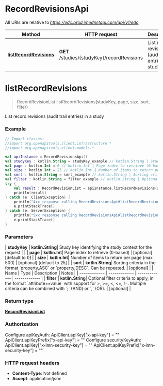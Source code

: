 # RecordRevisionsApi

All URIs are relative to *https://edc.prod.imednetapi.com/api/v1/edc*

| Method | HTTP request | Description |
| ------------- | ------------- | ------------- |
| [**listRecordRevisions**](RecordRevisionsApi.md#listRecordRevisions) | **GET** /studies/{studyKey}/recordRevisions | List record revisions (audit trail entries) in a study |


<a id="listRecordRevisions"></a>
# **listRecordRevisions**
> RecordRevisionList listRecordRevisions(studyKey, page, size, sort, filter)

List record revisions (audit trail entries) in a study

### Example
```kotlin
// Import classes:
//import org.openapitools.client.infrastructure.*
//import org.openapitools.client.models.*

val apiInstance = RecordRevisionsApi()
val studyKey : kotlin.String = studyKey_example // kotlin.String | Study key identifying the study context for the request
val page : kotlin.Int = 0 // kotlin.Int | Page index to retrieve (0-based)
val size : kotlin.Int = 25 // kotlin.Int | Number of items to return per page (max 500)
val sort : kotlin.String = sort_example // kotlin.String | Sorting criteria in the format `property,ASC` or `property,DESC`. Can be repeated.
val filter : kotlin.String = filter_example // kotlin.String | Optional filter criteria to apply, in the format `attribute==value` with support for >, >=, <, <=, !=. Multiple criteria can be combined with `;` (AND) or `,` (OR).
try {
    val result : RecordRevisionList = apiInstance.listRecordRevisions(studyKey, page, size, sort, filter)
    println(result)
} catch (e: ClientException) {
    println("4xx response calling RecordRevisionsApi#listRecordRevisions")
    e.printStackTrace()
} catch (e: ServerException) {
    println("5xx response calling RecordRevisionsApi#listRecordRevisions")
    e.printStackTrace()
}
```

### Parameters
| **studyKey** | **kotlin.String**| Study key identifying the study context for the request | |
| **page** | **kotlin.Int**| Page index to retrieve (0-based) | [optional] [default to 0] |
| **size** | **kotlin.Int**| Number of items to return per page (max 500) | [optional] [default to 25] |
| **sort** | **kotlin.String**| Sorting criteria in the format &#x60;property,ASC&#x60; or &#x60;property,DESC&#x60;. Can be repeated. | [optional] |
| Name | Type | Description  | Notes |
| ------------- | ------------- | ------------- | ------------- |
| **filter** | **kotlin.String**| Optional filter criteria to apply, in the format &#x60;attribute&#x3D;&#x3D;value&#x60; with support for &gt;, &gt;&#x3D;, &lt;, &lt;&#x3D;, !&#x3D;. Multiple criteria can be combined with &#x60;;&#x60; (AND) or &#x60;,&#x60; (OR). | [optional] |

### Return type

[**RecordRevisionList**](RecordRevisionList.md)

### Authorization


Configure apiKeyAuth:
    ApiClient.apiKey["x-api-key"] = ""
    ApiClient.apiKeyPrefix["x-api-key"] = ""
Configure securityKeyAuth:
    ApiClient.apiKey["x-imn-security-key"] = ""
    ApiClient.apiKeyPrefix["x-imn-security-key"] = ""

### HTTP request headers

 - **Content-Type**: Not defined
 - **Accept**: application/json

